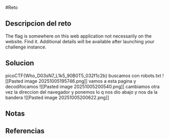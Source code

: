 #Reto 
## Descripcion del reto
The flag is somewhere on this web application not necessarily on the website. Find it.
Additional details will be available after launching your challenge instance.
## Solucion
picoCTF{Who_D03sN7_L1k5_90B0T5_032f1c2b}
buscamos con robots.txt
![[Pasted image 20251005195746.png]]
vamos a esta pagina y decodifocamos 
![[Pasted image 20251005200540.png]]
cambiamos otra vez la direccion del navegador y ponemos lo q nos dio abajo y nos da la bandera
![[Pasted image 20251005200622.png]]

## Notas

## Referencias